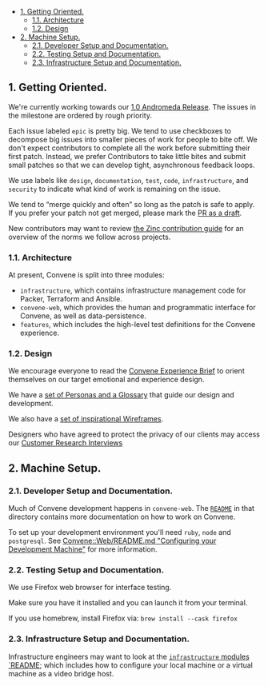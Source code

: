- [1. Getting Oriented.](#1-getting-oriented)
  - [1.1. Architecture](#11-architecture)
  - [1.2. Design](#12-design)
- [2. Machine Setup.](#2-machine-setup)
  - [2.1. Developer Setup and Documentation.](#21-developer-setup-and-documentation)
  - [2.2. Testing Setup and Documentation.](#22-testing-setup-and-documentation)
  - [2.3. Infrastructure Setup and Documentation.](#23-infrastructure-setup-and-documentation)

## 1. Getting Oriented.

We're currently working towards our
[1.0 Andromeda Release](https://github.com/zinc-collective/convene/milestone/1).
The issues in the milestone are ordered by rough priority.

Each issue labeled `epic` is pretty big. We tend to use checkboxes to decompose
big issues into smaller pieces of work for people to bite off. We don't expect
contributors to complete all the work before submitting their first patch.
Instead, we prefer Contributors to take little bites and submit small patches so
that we can develop tight, asynchronous feedback loops.

We use labels like `design`, `documentation`, `test`, `code`, `infrastructure`,
and `security` to indicate what kind of work is remaining on the issue.

We tend to “merge quickly and often” so long as the patch is safe to apply. If
you prefer your patch not get merged, please mark the
[PR as a draft](https://docs.github.com/en/free-pro-team@latest/github/collaborating-with-issues-and-pull-requests/about-pull-requests#draft-pull-requests).

New contributors may want to review
[the Zinc contribution guide](https://www.zinc.coop/contributing/) for an
overview of the norms we follow across projects.

### 1.1. Architecture

At present, Convene is split into three modules:

- `infrastructure`, which contains infrastructure management code for Packer,
  Terraform and Ansible.
- `convene-web`, which provides the human and programmatic interface for
  Convene, as well as data-persistence.
- `features`, which includes the high-level test definitions for the Convene
  experience.

### 1.2. Design

We encourage everyone to read the
[Convene Experience Brief](https://docs.google.com/document/d/1cqnQa3NhRxY1gkGekGokeuXKTxS9oMGm3fH1cNasYOo/edit?usp=drive_web&ouid=109885491663234077023)
to orient themselves on our target emotional and experience design.

We have a
[set of Personas and a Glossary](https://docs.google.com/spreadsheets/d/1BOBCT0yrgrbCuQFTx_hIQak0FSQjnjjFZVA3YksEv8s/edit#gid=622652343)
that guide our design and development.

We also have a
[set of inspirational Wireframes](https://xd.adobe.com/view/fd425dbe-5384-44c9-997a-eeee6e886a86-a811/grid).

Designers who have agreed to protect the privacy of our clients may access our
[Customer Research Interviews](https://drive.google.com/drive/u/2/folders/1gncYSkVIAj4CnlUZM9KPQlFdj_aqulDl)

## 2. Machine Setup.

### 2.1. Developer Setup and Documentation.

Much of Convene development happens in `convene-web`. The
[`README`](./convene-web/README.md) in that directory contains more
documentation on how to work on Convene.

To set up your development environment you'll need `ruby`, `node` and
`postgresql`. See [Convene::Web/README.md "Configuring your Development
Machine"] for more information.

[convene::web/readme.md "configuring your development machine"]:
  ./convene-web/README.md#configuring-your-development-machine

### 2.2. Testing Setup and Documentation.

We use Firefox web browser for interface testing.

Make sure you have it installed and you can launch it from your terminal.

If you use homebrew, install Firefox via: `brew install --cask firefox`

### 2.3. Infrastructure Setup and Documentation.

Infrastructure engineers may want to look at the
[`infrastructure` modules `README](./infrastructure/README.md); which includes
how to configure your local machine or a virtual machine as a video bridge host.

